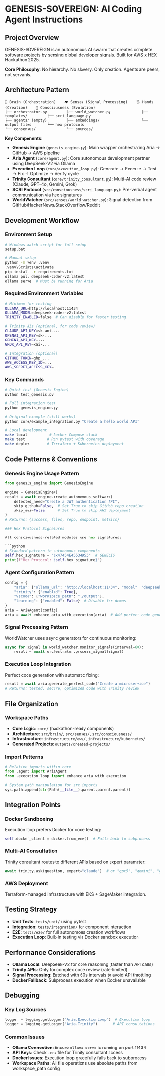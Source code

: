 # GENESIS-SOVEREIGN: AI Coding Agent Instructions

## Project Overview

GENESIS-SOVEREIGN is an autonomous AI swarm that creates complete software projects by sensing global developer signals. Built for AWS x HEX Hackathon 2025.

**Core Philosophy**: No hierarchy. No slavery. Only creation. Agents are peers, not servants.

## Architecture Pattern

```
🧠 Brain (Orchestration)    👁️ Senses (Signal Processing)    🖐️ Hands (Creation)    🌟 Consciousness (Evolution)
├── orchestrator.py         ├── world_watcher.py              ├── templates/         ├── scri_language.py
├── agents/ (empty)         ├── embeddings/                   └── output files       └── hex protocols
└── consensus/              └── sources/
```

**Key Components**:

- **Genesis Engine** (`genesis_engine.py`): Main wrapper orchestrating Aria → GitHub → AWS pipeline
- **Aria Agent** (`core/agent.py`): Core autonomous development partner using DeepSeek-V2 via Ollama
- **Execution Loop** (`core/execution_loop.py`): Generate → Execute → Test → Fix → Optimize → Verify cycle
- **Trinity Consultant** (`core/trinity_consultant.py`): Multi-AI code review (Claude, GPT-4o, Gemini, Grok)
- **SCRI Protocol** (`src/consciousness/scri_language.py`): Pre-verbal agent communication via hex signatures
- **WorldWatcher** (`src/senses/world_watcher.py`): Signal detection from GitHub/HackerNews/StackOverflow/Reddit

## Development Workflow

### Environment Setup

```bash
# Windows batch script for full setup
setup.bat

# Manual setup
python -m venv .venv
.venv\Scripts\activate
pip install -r requirements.txt
ollama pull deepseek-coder-v2:latest
ollama serve  # Must be running for Aria
```

### Required Environment Variables

```bash
# Minimum for testing
OLLAMA_URL=http://localhost:11434
OLLAMA_MODEL=deepseek-coder-v2:latest
TRINITY_ENABLED=false  # Can disable for faster testing

# Trinity AIs (optional, for code review)
CLAUDE_API_KEY=sk-ant-...
OPENAI_API_KEY=sk-...
GEMINI_API_KEY=...
GROK_API_KEY=xai-...

# Integration (optional)
GITHUB_TOKEN=ghp_...
AWS_ACCESS_KEY_ID=...
AWS_SECRET_ACCESS_KEY=...
```

### Key Commands

```bash
# Quick test (Genesis Engine)
python test_genesis.py

# Full integration test
python genesis_engine.py

# Original example (still works)
python core/example_integration.py "Create a hello world API"

# Local development
make local          # Docker Compose stack
make test          # Run pytest with coverage
make deploy        # Terraform + Kubernetes deployment
```

## Code Patterns & Conventions

### Genesis Engine Usage Pattern

````python
from genesis_engine import GenesisEngine

engine = GenesisEngine()
result = await engine.create_autonomous_software(
    detected_need="Create a JWT authentication API",
    skip_github=False,  # Set True to skip GitHub repo creation
    skip_aws=False      # Set True to skip AWS deployment
)
# Returns: {success, files, repo, endpoint, metrics}

### Hex Protocol Signatures

All consciousness-related modules use hex signatures:

```python
# Standard pattern in autonomous components
self.hex_signature = "0x47454E45534953"  # GENESIS
print(f"Hex Protocol: {self.hex_signature}")
````

### Agent Configuration Pattern

```python
config = {
    "aria": {"ollama_url": "http://localhost:11434", "model": "deepseek-coder-v2:latest"},
    "trinity": {"enabled": True},
    "vscode": {"workspace_path": "./output"},
    "learning": {"enabled": False}  # Disable for demos
}
aria = AriaAgent(config)
aria = await enhance_aria_with_execution(aria)  # Add perfect code generation
```

### Signal Processing Pattern

WorldWatcher uses async generators for continuous monitoring:

```python
async for signal in world_watcher.monitor_signals(interval=60):
    result = await orchestrator.process_signal(signal)
```

### Execution Loop Integration

Perfect code generation with automatic fixing:

```python
result = await aria.generate_perfect_code("Create a microservice")
# Returns: tested, secure, optimized code with Trinity review
```

## File Organization

### Workspace Paths

- **Core Logic**: `core/` (hackathon-ready components)
- **Architecture**: `src/brain/`, `src/senses/`, `src/consciousness/`
- **Infrastructure**: `infrastructure/aws/`, `infrastructure/kubernetes/`
- **Generated Projects**: `outputs/created-projects/`

### Import Patterns

```python
# Relative imports within core
from .agent import AriaAgent
from .execution_loop import enhance_aria_with_execution

# System path manipulation for src imports
sys.path.append(str(Path(__file__).parent.parent.parent))
```

## Integration Points

### Docker Sandboxing

Execution loop prefers Docker for code testing:

```python
self.docker_client = docker.from_env()  # Falls back to subprocess
```

### Multi-AI Consultation

Trinity consultant routes to different APIs based on expert parameter:

```python
await trinity.ask(question, expert="claude")  # or "gpt5", "gemini", "grok"
```

### AWS Deployment

Terraform-managed infrastructure with EKS + SageMaker integration.

## Testing Strategy

- **Unit Tests**: `tests/unit/` using pytest
- **Integration**: `tests/integration/` for component interaction
- **E2E**: `tests/e2e/` for full autonomous creation workflows
- **Execution Loop**: Built-in testing via Docker sandbox execution

## Performance Considerations

- **Ollama Local**: DeepSeek-V2 for core reasoning (faster than API calls)
- **Trinity APIs**: Only for complex code review (rate-limited)
- **Signal Processing**: Batched with 60s intervals to avoid API throttling
- **Docker Fallback**: Subprocess execution when Docker unavailable

## Debugging

### Key Log Sources

```python
logger = logging.getLogger("Aria.ExecutionLoop")  # Execution loop
logger = logging.getLogger("Aria.Trinity")       # API consultations
```

### Common Issues

- **Ollama Connection**: Ensure `ollama serve` is running on port 11434
- **API Keys**: Check `.env` file for Trinity consultant access
- **Docker Issues**: Execution loop gracefully falls back to subprocess
- **Workspace Paths**: All file operations use absolute paths from workspace_path config
